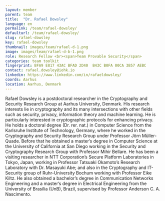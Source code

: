 ```yaml
---
layout: member
parent: team
title:  "Dr. Rafael Dowsley"
language: en
permalink: /team/rafael-dowsley/
defaulturl: /team/rafael-dowsley/
slug: rafael-dowsley
key: rafael-dowsley
thumbnail: images/team/rafael-d-1.png
image: images/team/rafael-d-b-1.png
role: Research Fellow <br><span>Team Provable Security</span>
categories: team toolkit
fingerprint: BFA9 E817 43AC BFAD 2D40  B43C B0FA 00CA 3B57 AEBC
contact: rafael.dowsley@iohk.io
linkedin: https://www.linkedin.com/in/rafaeldowsley/
coords: Aarhus
location: Aarhus, Denmark
---
```

Rafael Dowsley is a postdoctoral researcher in the Cryptography and Security Research Group at Aarhus University, Denmark. His research interests lie in cryptography and its many intersections with other fields such as security, privacy, information theory and machine learning. He is particularly interested in cryptographic protocols for enhancing privacy.
 
He holds a doctoral degree (Dr. rer. nat.) in Computer Science from the Karlsruhe Institute of Technology, Germany, where he worked in the Cryptography and Security Research Group under Professor Jörn Müller-Quade. Before that he obtained a master’s degree in Computer Science at the University of California at San Diego working in the Security and Cryptography Research Group with Professor Mihir Bellare. He has been a visiting researcher in NTT Corporation’s Secure Platform Laboratories in Tokyo, Japan, working in Professor Tatsuaki Okamoto’s Research Laboratory with Dr. Masayuki Abe; and also in the Cryptography and IT-Security group of Ruhr-University Bochum working with Professor Eike Kiltz. He also obtained a bachelor’s degree in Communication Networks Engineering and a master’s degree in Electrical Engineering from the University of Brasília (UnB), Brazil, supervised by Professor Anderson C. A. Nascimento.
